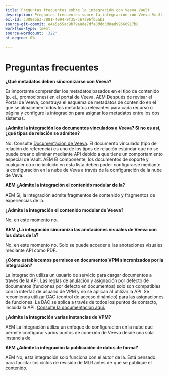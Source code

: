 ```yaml
---
title: Preguntas frecuentes sobre la integración con Veeva Vault
description: Preguntas frecuentes sobre la integración con Veeva Vault
exl-id: c308ebb3-7881-4094-9f35-c67a96fb5ab1
source-git-commit: e4a5e55ac9b79a8de7dfa8ddd3d0ad99560917b8
workflow-type: tm+mt
source-wordcount: '322'
ht-degree: 0%

---
```


# Preguntas frecuentes

**¿Qué metadatos deben sincronizarse con Veeva?**

Es importante comprender los metadatos basados en el tipo de contenido (p. ej., promociones) en el portal de Veeva. AEM Después de revisar el Portal de Veeva, construya el esquema de metadatos de contenido en el que se almacenen todos los metadatos relevantes para cada recurso o página y configure la integración para asignar los metadatos entre los dos sistemas.

**¿Admite la integración los documentos vinculados a Veeva? Si no es así, ¿qué tipos de relación se admiten?**

No. Consulte [Documentación de Veeva](https://vaulthelp2.vod309.com/wordpress/admin-user-help/documents-admin-user-help/about-document-relationships/). El documento vinculado (tipo de relación de referencia) es uno de los tipos de relación estándar que no se puede crear o eliminar mediante API debido a que tiene un comportamiento especial de Vault. AEM El componente, los documentos de soporte y cualquier otro no incluido en esta lista deben poder configurarse mediante la configuración en la nube de Veva a través de la configuración de la nube de Veva.

**AEM ¿Admite la integración el contenido modular de la?**

AEM Sí, la integración admite fragmentos de contenido y fragmentos de experiencias de la.

**¿Admite la integración el contenido modular de Veeva?**

No, en este momento no.

**AEM ¿La integración sincroniza las anotaciones visuales de Veeva con los datos de la?**

No, en este momento no. Solo se puede acceder a las anotaciones visuales mediante API como PDF.

**¿Cómo establecemos permisos en documentos VPM sincronizados por la integración?**

La integración utiliza un usuario de servicio para cargar documentos a través de la API.  Las reglas de anulación y asignación por defecto de documentos (funciones por defecto en documentos) solo son compatibles con la interfaz de usuario de VPM y no se aplican al utilizar la API. Se recomienda utilizar DAC (control de acceso dinámico) para las asignaciones de funciones. La DAC se aplica a través de todos los puntos de contacto, incluida la API. [Consulte la documentación aquí.](http://vaulthelp2.vod309.com/wordpress/admin-user-help/ah-user-permissions-access-control/about-dynamic-access-control-for-documents/)

**¿Admite la integración varias instancias de VPM?**

AEM La integración utiliza un enfoque de configuración en la nube que permite configurar varios puntos de conexión de Veeva desde una sola instancia de.

**AEM ¿Admite la integración la publicación de datos de forma?**

AEM No, esta integración solo funciona con el autor de la. Está pensado para facilitar los ciclos de revisión de MLR antes de que se publique el contenido.

